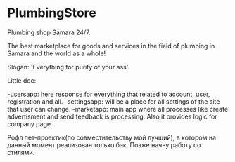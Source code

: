 # PlumbingStore
Plumbing shop Samara 24/7.

The best marketplace for goods and services in the field of plumbing in Samara and the world as a whole!

Slogan: 'Everything for purity of your ass'.


Little doc:

  -usersapp: here response for everything that related to account, user, registration and all.
  -settingsapp: will be a place for all settings of the site that user can change.
  -marketapp: main app where all processes like create advertisment and send feedback is processing. Also it 
              provides logic for company page.

Рофл пет-проектик(по совместительству мой лучший), в котором на данный момент реализован только бэк. Позже начну работу со стилями.
